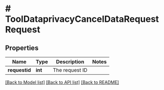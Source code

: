 # # ToolDataprivacyCancelDataRequestRequest

## Properties

Name | Type | Description | Notes
------------ | ------------- | ------------- | -------------
**requestid** | **int** | The request ID |

[[Back to Model list]](../../README.md#models) [[Back to API list]](../../README.md#endpoints) [[Back to README]](../../README.md)
